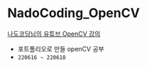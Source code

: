 # NadoCoding_OpenCV
[나도코딩님의 유튜브 OpenCV 강의](https://www.youtube.com/watch?v=XK3eU9egll8&t=10913)
- 포트폴리오로 만들 openCV 공부
- `220616 ~ 220618`
